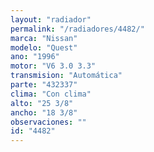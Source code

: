 ```yaml
---
layout: "radiador"
permalink: "/radiadores/4482/"
marca: "Nissan"
modelo: "Quest"
ano: "1996"
motor: "V6 3.0 3.3"
transmision: "Automática"
parte: "432337"
clima: "Con clima"
alto: "25 3/8"
ancho: "18 3/8"
observaciones: ""
id: "4482"
---
```


